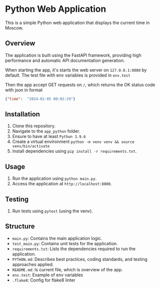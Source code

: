 # Python Web Application

This is a simple Python web application that displays the current time in Moscow.

## Overview

The application is built using the FastAPI framework, providing high performance and automatic API documentation generation.

When starting the app, it's starts the web server on ```127.0.0.1:8080``` by default. The test file with env variables is provided in ```env.test```

Then the app accept GET requests on ```/```, which returns the OK status code with json in format
```json
{"time":  "2024-02-05 00:02:29"}
```

## Installation

1. Clone this repository.
2. Navigate to the `app_python` folder.
3. Ensure to have at least `Python 3.9.6`
4. Create a virtual environment ```python -m venv venv && source venv/bin/activate```
5. Install dependencies using `pip install -r requirements.txt`.

## Usage

1. Run the application using `python main.py`.
2. Access the application at `http://localhost:8000`.

## Testing

1. Run tests using `pytest` (using the venv).

## Structure

- `main.py`: Contains the main application logic.
- `test_main.py`: Contains unit tests for the application.
- `requirements.txt`: Lists the dependencies required to run the application.
- `PYTHON.md`: Describes best practices, coding standards, and testing approaches applied.
- `README.md`: Is current file, which is overview of the app.
- `env.test`: Example of env variables
- `.flake8`: Config for flake8 linter
